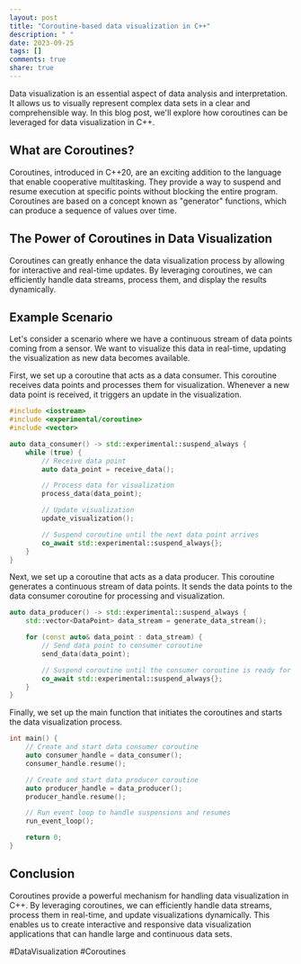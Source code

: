 ```yaml
---
layout: post
title: "Coroutine-based data visualization in C++"
description: " "
date: 2023-09-25
tags: []
comments: true
share: true
---
```


Data visualization is an essential aspect of data analysis and interpretation. It allows us to visually represent complex data sets in a clear and comprehensible way. In this blog post, we'll explore how coroutines can be leveraged for data visualization in C++.

## What are Coroutines?

Coroutines, introduced in C++20, are an exciting addition to the language that enable cooperative multitasking. They provide a way to suspend and resume execution at specific points without blocking the entire program. Coroutines are based on a concept known as "generator" functions, which can produce a sequence of values over time.

## The Power of Coroutines in Data Visualization

Coroutines can greatly enhance the data visualization process by allowing for interactive and real-time updates. By leveraging coroutines, we can efficiently handle data streams, process them, and display the results dynamically.

## Example Scenario

Let's consider a scenario where we have a continuous stream of data points coming from a sensor. We want to visualize this data in real-time, updating the visualization as new data becomes available.

First, we set up a coroutine that acts as a data consumer. This coroutine receives data points and processes them for visualization. Whenever a new data point is received, it triggers an update in the visualization.

```cpp
#include <iostream>
#include <experimental/coroutine>
#include <vector>

auto data_consumer() -> std::experimental::suspend_always {
    while (true) {
        // Receive data point
        auto data_point = receive_data();

        // Process data for visualization
        process_data(data_point);

        // Update visualization
        update_visualization();

        // Suspend coroutine until the next data point arrives
        co_await std::experimental::suspend_always{};
    }
}
```

Next, we set up a coroutine that acts as a data producer. This coroutine generates a continuous stream of data points. It sends the data points to the data consumer coroutine for processing and visualization.

```cpp
auto data_producer() -> std::experimental::suspend_always {
    std::vector<DataPoint> data_stream = generate_data_stream();

    for (const auto& data_point : data_stream) {
        // Send data point to consumer coroutine
        send_data(data_point);

        // Suspend coroutine until the consumer coroutine is ready for the next data point
        co_await std::experimental::suspend_always{};
    }
}
```

Finally, we set up the main function that initiates the coroutines and starts the data visualization process.

```cpp
int main() {
    // Create and start data consumer coroutine
    auto consumer_handle = data_consumer();
    consumer_handle.resume();

    // Create and start data producer coroutine
    auto producer_handle = data_producer();
    producer_handle.resume();

    // Run event loop to handle suspensions and resumes
    run_event_loop();

    return 0;
}
```

## Conclusion

Coroutines provide a powerful mechanism for handling data visualization in C++. By leveraging coroutines, we can efficiently handle data streams, process them in real-time, and update visualizations dynamically. This enables us to create interactive and responsive data visualization applications that can handle large and continuous data sets.

#DataVisualization #Coroutines